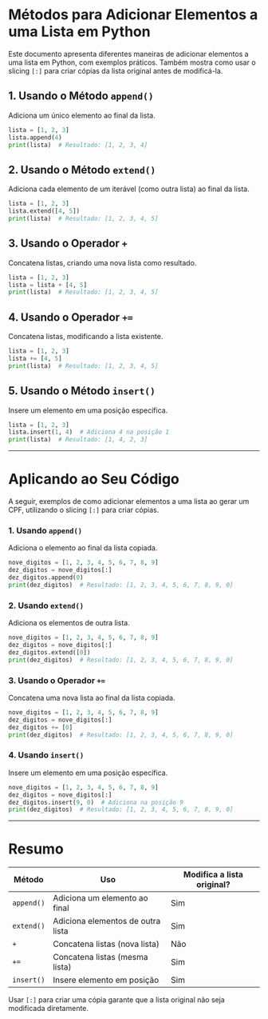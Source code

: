 
# Métodos para Adicionar Elementos a uma Lista em Python

Este documento apresenta diferentes maneiras de adicionar elementos a uma lista em Python, com exemplos práticos. Também mostra como usar o slicing `[:]` para criar cópias da lista original antes de modificá-la.

## 1. Usando o Método `append()`
Adiciona um único elemento ao final da lista.

```python
lista = [1, 2, 3]
lista.append(4)
print(lista)  # Resultado: [1, 2, 3, 4]
```

## 2. Usando o Método `extend()`
Adiciona cada elemento de um iterável (como outra lista) ao final da lista.

```python
lista = [1, 2, 3]
lista.extend([4, 5])
print(lista)  # Resultado: [1, 2, 3, 4, 5]
```

## 3. Usando o Operador `+`
Concatena listas, criando uma nova lista como resultado.

```python
lista = [1, 2, 3]
lista = lista + [4, 5]
print(lista)  # Resultado: [1, 2, 3, 4, 5]
```

## 4. Usando o Operador `+=`
Concatena listas, modificando a lista existente.

```python
lista = [1, 2, 3]
lista += [4, 5]
print(lista)  # Resultado: [1, 2, 3, 4, 5]
```

## 5. Usando o Método `insert()`
Insere um elemento em uma posição específica.

```python
lista = [1, 2, 3]
lista.insert(1, 4)  # Adiciona 4 na posição 1
print(lista)  # Resultado: [1, 4, 2, 3]
```

---

# Aplicando ao Seu Código

A seguir, exemplos de como adicionar elementos a uma lista ao gerar um CPF, utilizando o slicing `[:]` para criar cópias.

### 1. Usando `append()`
Adiciona o elemento ao final da lista copiada.

```python
nove_digitos = [1, 2, 3, 4, 5, 6, 7, 8, 9]
dez_digitos = nove_digitos[:]
dez_digitos.append(0)
print(dez_digitos)  # Resultado: [1, 2, 3, 4, 5, 6, 7, 8, 9, 0]
```

### 2. Usando `extend()`
Adiciona os elementos de outra lista.

```python
nove_digitos = [1, 2, 3, 4, 5, 6, 7, 8, 9]
dez_digitos = nove_digitos[:]
dez_digitos.extend([0])
print(dez_digitos)  # Resultado: [1, 2, 3, 4, 5, 6, 7, 8, 9, 0]
```

### 3. Usando o Operador `+=`
Concatena uma nova lista ao final da lista copiada.

```python
nove_digitos = [1, 2, 3, 4, 5, 6, 7, 8, 9]
dez_digitos = nove_digitos[:]
dez_digitos += [0]
print(dez_digitos)  # Resultado: [1, 2, 3, 4, 5, 6, 7, 8, 9, 0]
```

### 4. Usando `insert()`
Insere um elemento em uma posição específica.

```python
nove_digitos = [1, 2, 3, 4, 5, 6, 7, 8, 9]
dez_digitos = nove_digitos[:]
dez_digitos.insert(9, 0)  # Adiciona na posição 9
print(dez_digitos)  # Resultado: [1, 2, 3, 4, 5, 6, 7, 8, 9, 0]
```

---

# Resumo

| Método         | Uso                              | Modifica a lista original? |
|----------------|----------------------------------|----------------------------|
| `append()`     | Adiciona um elemento ao final    | Sim                        |
| `extend()`     | Adiciona elementos de outra lista| Sim                        |
| `+`            | Concatena listas (nova lista)    | Não                        |
| `+=`           | Concatena listas (mesma lista)   | Sim                        |
| `insert()`     | Insere elemento em posição       | Sim                        |

Usar `[:]` para criar uma cópia garante que a lista original não seja modificada diretamente.


